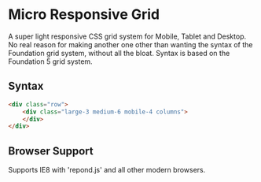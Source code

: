 # Micro Responsive Grid
A super light responsive CSS grid system for Mobile, Tablet and Desktop. No real reason for making another one other than wanting the syntax of the Foundation grid system, without all the bloat. Syntax is based on the Foundation 5 grid system.

## Syntax
```html
<div class="row">
	<div class="large-3 medium-6 mobile-4 columns">
	</div>
</div>
```

## Browser Support

Supports IE8 with 'repond.js' and all other modern browsers.